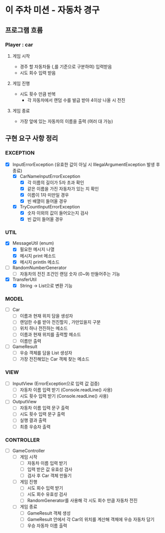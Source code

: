 # 이 주차 미션 - 자동차 경구

## 프로그램 흐름

### Player : car

1. 게임 시작
    - 경주 할 자동차들 (,를 기준으로 구분하여) 입력받음
    - 시도 회수 입력 받음

2. 게임 진행
    - 시도 횟수 만큼 반복
      - 각 자동차에서 랜덤 수를 발급 받아 4이상 나올 시 전진

3. 게임 종료
    - 가장 앞에 있는 자동차의 이름을 출력 (여러 대 가능)

## 구현 요구 사항 정리

### EXCEPTION
- [x] InputErrorException (유효한 값이 아닐 시 IllegalArgumentException 발생 후 종료)
    - [x] CarNameInputErrorException
      - [x] 각 이름의 길이가 5자 초과 확인
      - [x] 같은 이름을 가진 자동차가 있는 지 확인
      - [x] 이름이 1자 미만일 경우
      - [x] 빈 배열이 들어올 경우
    
    - [x] TryCountInputErrorException
      - [x] 숫자 이외의 값이 들어오는지 검사
      - [x] 빈 값이 들어올 경우

### UTIL
- [x] MessageUtil (enum)
  - [x] 필요한 메시지 나열
  - [x] 메시지 print 메소드
  - [x] 메시지 println 메소드

- [ ] RandomNumberGenerator
  - [ ] 자동차의 전진 조건인 랜덤 숫자 (0~9) 만들어주는 기능

- [x] TransferUtil
  - [x] String -> List<String>으로 변환 기능

### MODEL
- [ ] Car
  - [ ] 이름과 현재 위치 담을 생성자
  - [ ] 랜덤한 수를 받아 전진할지 , 가만있을지 구분
  - [ ] 위치 하나 전진하는 메소드
  - [ ] 이름과 현재 위치를 출력할 메소드
  - [ ] 이름만 출력

- [ ] GameResult
  - [ ] 우승 객체를 담을 List<Car> 생성자 
  - [ ] 가장 전진해있는 Car 객체 찾는 메소드

### VIEW
- [ ] InputView (ErrorException으로 입력 값 검증)
  - [ ] 자동차 이름 입력 받기 (Console.readLine() 사용)
  - [ ] 시도 횟수 입력 받기 (Console.readLine() 사용)

- [ ] OutputView
  - [ ] 자동차 이름 입력 문구 출력
  - [ ] 시도 횟수 입력 문구 출력
  - [ ] 실행 결과 출력
  - [ ] 최종 우승자 출력

### CONTROLLER
- [ ] GameController
  - [ ] 게임 시작
    - [ ] 자동차 이름 입력 받기
    - [ ] 입력 받은 값 유효성 검사
    - [ ] 검사 후 Car 객체 만들기

  - [ ] 게임 진행
    - [ ] 시도 회수 입력 받기
    - [ ] 시도 회수 유효성 검사
    - [ ] RandomGenerator를 사용해 각 시도 회수 만큼 자동차 전진
  
  - [ ] 게임 종료
    - [ ] GameResult 객체 생성
    - [ ] GameResult 안에서 각 Car의 위치를 계산해 객체에 우승 자동차 담기
    - [ ] 우승 자동차 이름 출력
